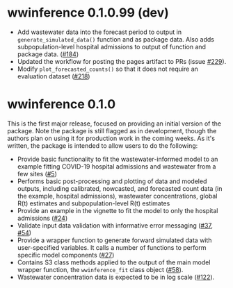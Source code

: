 # wwinference 0.1.0.99 (dev)

- Add wastewater data into the forecast period to output in `generate_simulated_data()` function and as package data. Also adds subpopulation-level
hospital admissions to output of function and package data. ([#184](https://github.com/CDCgov/ww-inference-model/issues/184))
- Updated the workflow for posting the pages artifact to PRs (issue [#229](https://github.com/CDCgov/ww-inference-model/issues/229)).
- Modify `plot_forecasted_counts()` so that it does not require an evaluation dataset ([#218](https://github.com/CDCgov/ww-inference-model/pull/218))

# wwinference 0.1.0

This is the first major release, focused on providing an initial version of the package.
Note the package is still flagged as in development, though the authors plan on using it for production work in the coming weeks.
As it's written, the package is intended to allow users to do the following:

- Provide basic functionality to fit the wastewater-informed model to an example fitting COVID-19 hospital admissions and wastewater from a few sites ([#5](https://github.com/CDCgov/ww-inference-model/issues/5))
- Performs basic post-processing and plotting of data and modeled outputs, including calibrated, nowcasted, and forecasted count data (in the example, hospital admissions), wastewater concentrations, global R(t) estimates and subpopulation-level R(t) estimates
- Provide an example in the vignette to fit the model to only the hospital admissions ([#24](https://github.com/CDCgov/ww-inference-model/issues/24))
- Validate input data validation with informative error messaging ([#37](https://github.com/CDCgov/ww-inference-model/issues/37), [#54](https://github.com/CDCgov/ww-inference-model/issues/54))
- Provide a wrapper function to generate forward simulated data with user-specified variables. It calls a number of functions to perform specific model components ([#27](https://github.com/CDCgov/ww-inference-model/issues/27))
- Contains S3 class methods applied to the output of the main model wrapper function, the `wwinference_fit` class object ([#58](https://github.com/CDCgov/ww-inference-model/issues/58)).
- Wastewater concentration data is expected to be in log scale ([#122](https://github.com/CDCgov/ww-inference-model/pull/122)).
